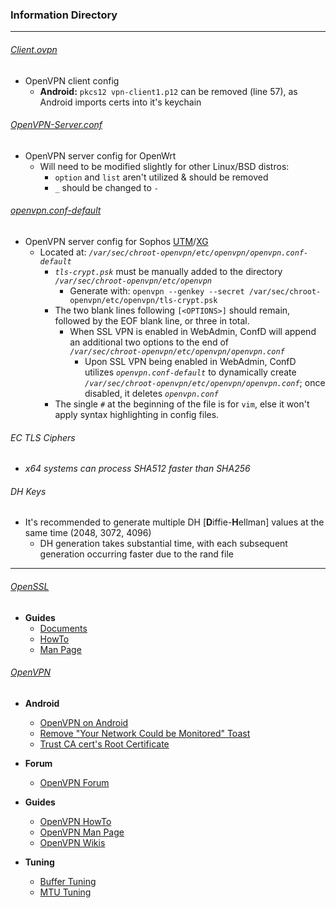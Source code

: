 ### Information Directory ###
---
###### [Client.ovpn](Client.ovpn) ######
- OpenVPN client config
  - **Android:** `pkcs12 vpn-client1.p12` can be removed (line 57), as Android imports certs into it's keychain

###### [OpenVPN-Server.conf](OpenVPN-Server.conf) ######
- OpenVPN server config for OpenWrt
  - Will need to be modified slightly for other Linux/BSD distros:
    - `option` and `list` aren't utilized & should be removed
    - `_` should be changed to `-`

###### [openvpn.conf-default](openvpn.conf-default) ######
- OpenVPN server config for Sophos [UTM](https://www.sophos.com/en-us/products/unified-threat-management.aspx)/[XG](https://www.sophos.com/en-us/products/next-gen-firewall.aspx)
  - Located at: *`/var/sec/chroot-openvpn/etc/openvpn/openvpn.conf-default`*
    - *`tls-crypt.psk`* must be manually added to the directory *`/var/sec/chroot-openvpn/etc/openvpn`*
      - Generate with: `openvpn --genkey --secret /var/sec/chroot-openvpn/etc/openvpn/tls-crypt.psk`
    - The two blank lines following `[<OPTIONS>]` should remain, followed by the EOF blank line, or three in total.
      - When SSL VPN is enabled in WebAdmin, ConfD will append an additional two options to the end of <br> *`/var/sec/chroot-openvpn/etc/openvpn/openvpn.conf`*
        - Upon SSL VPN being enabled in WebAdmin, ConfD utilizes *`openvpn.conf-default`* to dynamically create *`/var/sec/chroot-openvpn/etc/openvpn/openvpn.conf`*; once disabled, it deletes *`openvpn.conf`*
    - The single `#` at the beginning of the file is for `vim`, else it won't apply syntax highlighting in config files.

###### EC TLS Ciphers ######
  - *x64 systems can process SHA512 faster than SHA256*

###### DH Keys ######
  - It's recommended to generate multiple DH [**D**iffie-**H**ellman] values at the same time (2048, 3072, 4096)
    - DH generation takes substantial time, with each subsequent generation occurring faster due to the rand file

---

###### [OpenSSL](https://openssl.org) #######
  * **Guides**
    * [Documents](https://www.openssl.org/docs/|OpenSSL)
    * [HowTo](https://www.openssl.org/docs/HOWTO/|OpenSSL)
    * [Man Page](https://www.openssl.org/docs/apps/openssl.html|OpenSSL)

###### [OpenVPN](https://openvpn.net/index.php/open-source/overview.html) ######
  * **Android**
    * [OpenVPN on Android](https://docs.openvpn.net/docs/openvpn-connect/openvpn-connect-android-faq.html)
    * [Remove "Your Network Could be Monitored" Toast](https://forum.xda-developers.com/google-nexus-5/help/howto-install-custom-cert-network-t2533550)
    * [Trust CA cert's Root Certificate](http://wiki.cacert.org/FAQ/ImportRootCert#Android_Phones)

  * **Forum**
    * [OpenVPN Forum](https://forums.openvpn.net/)

  * **Guides**
    * [OpenVPN HowTo](https://openvpn.net/index.php/open-source/documentation/howto.html)
    * [OpenVPN Man Page](https://community.openvpn.net/openvpn/wiki/Openvpn24ManPage)
    * [OpenVPN Wikis](https://community.openvpn.net/openvpn/wiki)

  * **Tuning**
    * [Buffer Tuning](https://winaero.com/blog/speed-up-openvpn-and-get-faster-speed-over-its-channel/)
    * [MTU Tuning](https://community.openvpn.net/openvpn/wiki/Gigabit_Networks_Linux)

